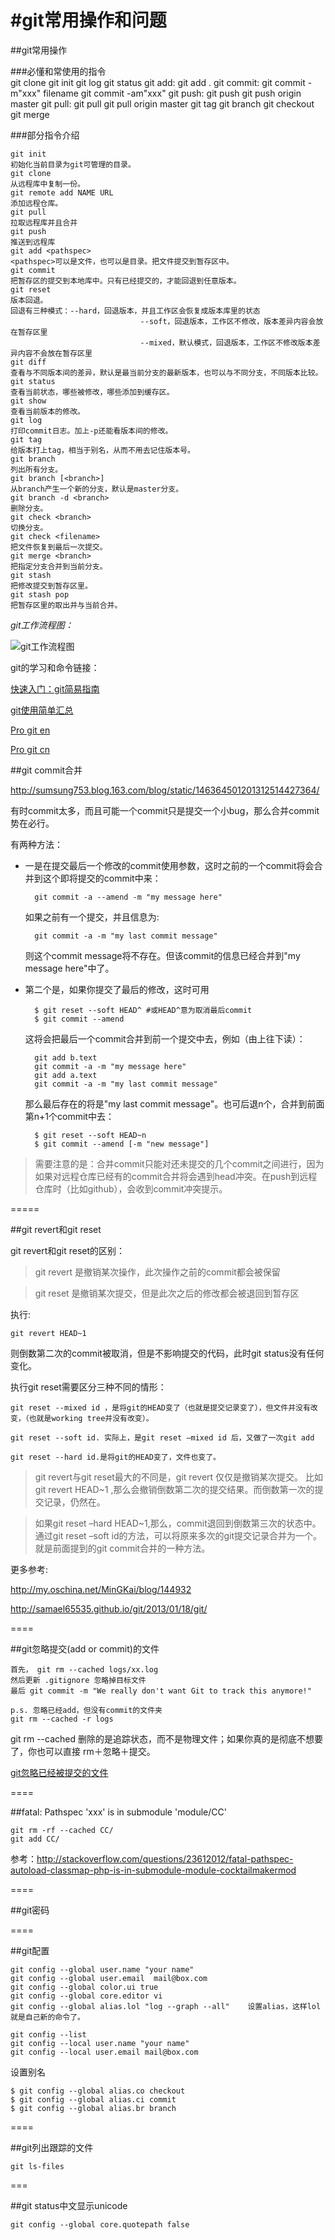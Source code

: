 #git常用操作和问题
====

##git常用操作
	
###必懂和常使用的指令	
	git clone
	git init
	git log
	git status
	git add: 
		git add .
	git commit: 
		git commit -m"xxx" filename
		git commit -am"xxx"
	git push:
		git push
		git push origin master
	git pull:
		git pull
		git pull origin master
	git tag
	git branch
	git checkout 
	git merge

###部分指令介绍

	git init
	初始化当前目录为git可管理的目录。
	git clone
	从远程库中复制一份。
	git remote add NAME URL
	添加远程仓库。
	git pull
	拉取远程库并且合并
	git push
	推送到远程库
	git add <pathspec>
	<pathspec>可以是文件，也可以是目录。把文件提交到暂存区中。
	git commit
	把暂存区的提交到本地库中。只有已经提交的，才能回退到任意版本。
	git reset
	版本回退。
	回退有三种模式：--hard，回退版本，并且工作区会恢复成版本库里的状态
	                             --soft，回退版本，工作区不修改，版本差异内容会放在暂存区里
	                             --mixed，默认模式，回退版本，工作区不修改版本差异内容不会放在暂存区里
	git diff
	查看与不同版本间的差异，默认是最当前分支的最新版本，也可以与不同分支，不同版本比较。
	git status
	查看当前状态，哪些被修改，哪些添加到缓存区。
	git show
	查看当前版本的修改。
	git log
	打印commit日志。加上-p还能看版本间的修改。
	git tag
	给版本打上tag，相当于别名，从而不用去记住版本号。
	git branch
	列出所有分支。
	git branch [<branch>]
	从branch产生一个新的分支，默认是master分支。
	git branch -d <branch>
	删除分支。
	git check <branch>
	切换分支。
	git check <filename>
	把文件恢复到最后一次提交。
	git merge <branch>
	把指定分支合并到当前分支。
	git stash
	把修改提交到暂存区里。
	git stash pop
	把暂存区里的取出并与当前合并。

*git工作流程图：*

![git工作流程图](https://raw.githubusercontent.com/zhuwei05/blog/master/Res/git-%E5%B7%A5%E4%BD%9C%E6%B5%81%E7%A8%8B.png)

git的学习和命令链接：
	
[快速入门：git简易指南](http://www.bootcss.com/p/git-guide/)

[git使用简单汇总](http://blog.csdn.net/richardysteven/article/details/5956854)

[Pro git en](http://git-scm.com/book/en/v2)

[Pro git cn](http://git-scm.com/book/zh/v1)



##git commit合并

<http://sumsung753.blog.163.com/blog/static/146364501201312514427364/>

有时commit太多，而且可能一个commit只是提交一个小bug，那么合并commit势在必行。

有两种方法：

* 一是在提交最后一个修改的commit使用参数，这时之前的一个commit将会合并到这个即将提交的commit中来：
	
		git commit -a --amend -m "my message here"
	
	如果之前有一个提交，并且信息为:

		git commit -a -m "my last commit message"
	
	则这个commit message将不存在。但该commit的信息已经合并到"my message here"中了。
	
* 第二个是，如果你提交了最后的修改，这时可用

		$ git reset --soft HEAD^ #或HEAD^意为取消最后commit
		$ git commit --amend	
		
	这将会把最后一个commit合并到前一个提交中去，例如（由上往下读）：
	
		git add b.text
		git commit -a -m "my message here"
		git add a.text
		git commit -a -m "my last commit message"	
	那么最后存在的将是"my last commit message"。也可后退n个，合并到前面第n+1个commit中去：
	
		$ git reset --soft HEAD~n 
		$ git commit --amend [-m "new message"]
		
				
> 需要注意的是：合并commit只能对还未提交的几个commit之间进行，因为如果对远程仓库已经有的commit合并将会遇到head冲突。在push到远程仓库时（比如github），会收到commit冲突提示。

=====

##git revert和git reset

git revert和git reset的区别：

> git revert 是撤销某次操作，此次操作之前的commit都会被保留

> git reset 是撤销某次提交，但是此次之后的修改都会被退回到暂存区


执行:
	
	git revert HEAD~1
	
则倒数第二次的commit被取消，但是不影响提交的代码，此时git status没有任何变化。

执行git reset需要区分三种不同的情形：

	git reset --mixed id ，是将git的HEAD变了（也就是提交记录变了），但文件并没有改变，（也就是working tree并没有改变）。
	
	git reset --soft id. 实际上，是git reset –mixed id 后，又做了一次git add
	
	git reset --hard id.是将git的HEAD变了，文件也变了。

> git revert与git reset最大的不同是，git revert 仅仅是撤销某次提交。
比如git revert HEAD~1  ,那么会撤销倒数第二次的提交结果。而倒数第一次的提交记录，仍然在。

> 如果git reset –hard HEAD~1,那么，commit退回到倒数第三次的状态中。	
> 通过git reset –soft id的方法，可以将原来多次的git提交记录合并为一个。就是前面提到的git commit合并的一种方法。

更多参考: 

<http://my.oschina.net/MinGKai/blog/144932>

<http://samael65535.github.io/git/2013/01/18/git/>

====

##git忽略提交(add or commit)的文件

	首先， git rm --cached logs/xx.log
	然后更新 .gitignore 忽略掉目标文件
	最后 git commit -m "We really don't want Git to track this anymore!"
	
	p.s. 忽略已经add，但没有commit的文件夹
	git rm --cached -r logs

git rm --cached 删除的是追踪状态，而不是物理文件；如果你真的是彻底不想要了，你也可以直接 rm＋忽略＋提交。

	
[git忽略已经被提交的文件](http://segmentfault.com/q/1010000000430426)

====

##fatal: Pathspec 'xxx' is in submodule 'module/CC'

	git rm -rf --cached CC/
	git add CC/


参考：<http://stackoverflow.com/questions/23612012/fatal-pathspec-autoload-classmap-php-is-in-submodule-module-cocktailmakermod>	

====	

##git密码

====

##git配置

	git config --global user.name "your name"
	git config --global user.email  mail@box.com
	git config --global color.ui true
	git config --global core.editor vi
	git config --global alias.lol "log --graph --all"    设置alias，这样lol就是自己新的命令了。
	
	git config --list
	git config --local user.name "your name"
	git config --local user.email mail@box.com
	
设置别名
	
	$ git config --global alias.co checkout
	$ git config --global alias.ci commit
	$ git config --global alias.br branch
	
		
====

##git列出跟踪的文件

	git ls-files		
	
===

##git status中文显示unicode

	git config --global core.quotepath false





		